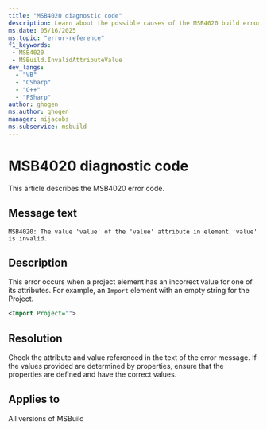 ```yaml
---
title: "MSB4020 diagnostic code"
description: Learn about the possible causes of the MSB4020 build error, and get troubleshooting tips.
ms.date: 05/16/2025
ms.topic: "error-reference"
f1_keywords:
 - MSB4020
 - MSBuild.InvalidAttributeValue
dev_langs:
  - "VB"
  - "CSharp"
  - "C++"
  - "FSharp"
author: ghogen
ms.author: ghogen
manager: mijacobs
ms.subservice: msbuild
---
```


# MSB4020 diagnostic code

<!-- :::ErrorDefinitionDescription::: -->
<!-- :::editable-content name="introDescription"::: -->
This article describes the MSB4020 error code.
<!-- :::editable-content-end::: -->

## Message text

<!-- :::editable-content name="messageText"::: -->
`MSB4020: The value 'value' of the 'value' attribute in element 'value' is invalid.`
<!-- :::editable-content-end::: -->
<!-- MSB4020: The value "{0}" of the "{1}" attribute in element <{2}> is invalid. -->

<!-- :::editable-content name="postOutputDescription"::: -->
<!--
{StrBegin="MSB4020: "}UE: This is a generic message that is displayed when we find a project element with an incorrect value for one of its
    attributes e.g. <Import Project=""> -- the value of Project should not be an empty string.
-->
## Description

This error occurs when a project element has an incorrect value for one of its attributes. For example, an `Import` element with an empty string for the Project.

```xml
<Import Project="">
```

## Resolution

Check the attribute and value referenced in the text of the error message. If the values provided are determined by properties, ensure that the properties are defined and have the correct values.

<!-- :::editable-content-end::: -->
<!-- :::ErrorDefinitionDescription-end::: -->

## Applies to

All versions of MSBuild
